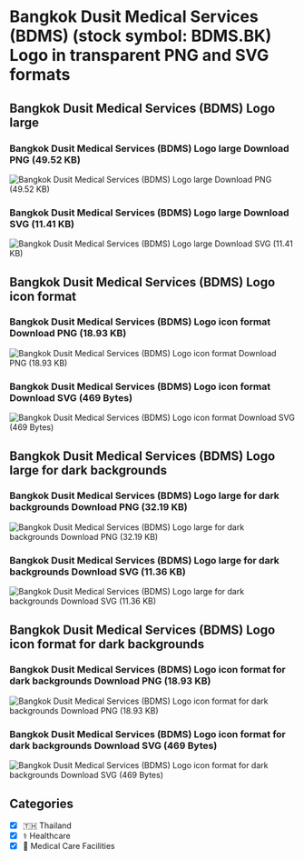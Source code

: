 # Bangkok Dusit Medical Services (BDMS) (stock symbol: BDMS.BK) Logo in transparent PNG and SVG formats

## Bangkok Dusit Medical Services (BDMS) Logo large

### Bangkok Dusit Medical Services (BDMS) Logo large Download PNG (49.52 KB)

![Bangkok Dusit Medical Services (BDMS) Logo large Download PNG (49.52 KB)](/img/orig/BDMS.BK_BIG-8b1dd990.png)

### Bangkok Dusit Medical Services (BDMS) Logo large Download SVG (11.41 KB)

![Bangkok Dusit Medical Services (BDMS) Logo large Download SVG (11.41 KB)](/img/orig/BDMS.BK_BIG-5e4af633.svg)

## Bangkok Dusit Medical Services (BDMS) Logo icon format

### Bangkok Dusit Medical Services (BDMS) Logo icon format Download PNG (18.93 KB)

![Bangkok Dusit Medical Services (BDMS) Logo icon format Download PNG (18.93 KB)](/img/orig/BDMS.BK-2e498e0c.png)

### Bangkok Dusit Medical Services (BDMS) Logo icon format Download SVG (469 Bytes)

![Bangkok Dusit Medical Services (BDMS) Logo icon format Download SVG (469 Bytes)](/img/orig/BDMS.BK-fd73d85a.svg)

## Bangkok Dusit Medical Services (BDMS) Logo large for dark backgrounds

### Bangkok Dusit Medical Services (BDMS) Logo large for dark backgrounds Download PNG (32.19 KB)

![Bangkok Dusit Medical Services (BDMS) Logo large for dark backgrounds Download PNG (32.19 KB)](/img/orig/BDMS.BK_BIG.D-efa8ee94.png)

### Bangkok Dusit Medical Services (BDMS) Logo large for dark backgrounds Download SVG (11.36 KB)

![Bangkok Dusit Medical Services (BDMS) Logo large for dark backgrounds Download SVG (11.36 KB)](/img/orig/BDMS.BK_BIG.D-0432dd34.svg)

## Bangkok Dusit Medical Services (BDMS) Logo icon format for dark backgrounds

### Bangkok Dusit Medical Services (BDMS) Logo icon format for dark backgrounds Download PNG (18.93 KB)

![Bangkok Dusit Medical Services (BDMS) Logo icon format for dark backgrounds Download PNG (18.93 KB)](/img/orig/BDMS.BK.D-4bb28c01.png)

### Bangkok Dusit Medical Services (BDMS) Logo icon format for dark backgrounds Download SVG (469 Bytes)

![Bangkok Dusit Medical Services (BDMS) Logo icon format for dark backgrounds Download SVG (469 Bytes)](/img/orig/BDMS.BK.D-527d26e3.svg)



## Categories
- [x] 🇹🇭 Thailand
- [x] ⚕️ Healthcare
- [x] 🏥 Medical Care Facilities
